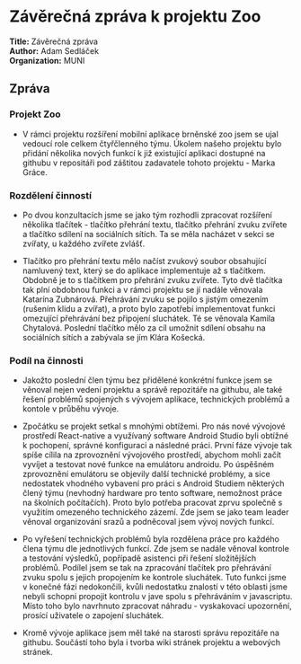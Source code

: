 # Závěrečná zpráva k projektu Zoo
**Title:** Závěrečná zpráva<br xmlns="http://www.w3.org/1999/xhtml"/>
**Author:** Adam Sedláček<br xmlns="http://www.w3.org/1999/xhtml"/>
**Organization:** MUNI<br xmlns="http://www.w3.org/1999/xhtml"/>

## Zpráva
        
### Projekt Zoo

- V rámci projektu rozšíření mobilní aplikace brněnské zoo jsem se
ujal vedoucí role celkem čtyřčlenného týmu. Úkolem našeho projektu bylo
přidání několika nových funkcí k již existující aplikaci dostupné na
githubu v repositáři pod záštitou zadavatele tohoto projektu - Marka
Gráce.

### Rozdělení činností

- Po dvou konzultacích jsme se jako tým rozhodli zpracovat rozšíření
několika tlačítek - tlačítko přehrání textu, tlačítko přehrání zvuku
zvířete a tlačítko sdílení na sociálních sítích. Ta se měla nacházet v
sekci se zvířaty, u každého zvířete zvlášť.

- Tlačítko pro přehrání textu mělo načíst zvukový soubor obsahující
namluvený text, který se do aplikace implementuje až s tlačítkem.
Obdobně je to s tlačítkem pro přehrání zvuku zvířete. Tyto dvě tlačítka
tak plní obdobnou funkci a v rámci projektu se jí nadále věnovala
Katarína Zubnárová. Přehrávání zvuku se pojilo s jistým omezením
(rušením klidu a zvířat), a proto bylo zapotřebí implementovat funkci
omezující přehrávání bez připojení sluchátek. Té se věnovala Kamila
Chytalová. Poslední tlačítko mělo za cíl umožnit sdílení obsahu na
sociálních sítích a zabývala se jím Klára Košecká.

### Podíl na činnosti

- Jakožto poslední člen týmu bez přidělené konkrétní funkce jsem se
věnoval nejen vedení projektu a správě repozitáře na githubu, ale také
řešení problémů spojených s vývojem aplikace, technických problémů a
kontole v průběhu vývoje.

- Zpočátku se projekt setkal s mnohými obtížemi. Pro nás nové
vývojové prostředí React-native a využívaný software Android Studio byli
obtížné k pochopení, správné konfiguraci a následné práci. První fáze
vývoje tak spíše cílila na zprovoznění vývojového prostředí, abychom
mohli začít vyvíjet a testovat nové funkce na emulátoru androidu. Po
úspěšném zprovoznění emulátoru se objevily další technické problémy, a
sice nedostatek vhodného vybavení pro práci s Android Studiem některých
člený týmu (nevhodný hardware pro tento software, nemožnost práce na
školních počítačích). Proto bylo potřeba pracovat zprvu společně s
využitím omezeného technického zázemí. Zde jsem se jako team leader
věnoval organizování srazů a podněcoval jsem vývoj nových funkcí.

- Po vyřešení technických problémů byla rozdělena práce pro každého
člena týmu dle jednotlivých funkcí. Zde jsem se nadále věnoval kontrole
a testování výsledků, popřípadě asistenci při řešení složitějších
problémů. Podílel jsem se tak na zpracování tlačítek pro přehrávání
zvuku spolu s jejich propojením ke kontrole sluchátek. Tuto funkci jsme
v konečné fázi nedokončili, kvůli nedostatku znalostí v této oblasti
jsme nebyli schopni propojit kontrolu v jave spolu s přehráváním v
javascriptu. Místo toho bylo navrhnuto zpracovat náhradu - vyskakovací
upozornění, prosící uživatele o zapojení sluchátek.

- Kromě vývoje aplikace jsem měl také na starosti správu repozitáře
na githubu. Součástí toho byla i tvorba wiki stránek projektu a webových
stránek.
